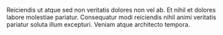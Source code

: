 Reiciendis ut atque sed non veritatis dolores non vel ab. Et nihil et dolores labore molestiae pariatur. Consequatur modi reiciendis nihil animi veritatis pariatur soluta illum excepturi. Veniam atque architecto tempora.